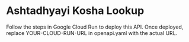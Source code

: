 # Ashtadhyayi Kosha Lookup

Follow the steps in Google Cloud Run to deploy this API. Once deployed, replace YOUR-CLOUD-RUN-URL in openapi.yaml with the actual URL.